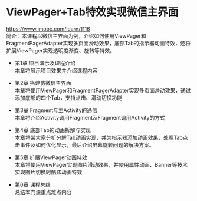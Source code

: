 # ViewPager+Tab特效实现微信主界面
https://www.imooc.com/learn/1116  
简介：本课程以微信主界面为例，介绍如何使用ViewPager和FragmentPagerAdapter实现多页面滑动效果，底部Tab的指示器动画特效，还将扩展ViewPager实现透明度渐变、旋转等特效。 
* 第1章 项目演示及课程介绍  
  本章将展示项目效果并介绍课程内容
  
* 第2章 搭建仿微信主界面  
  本章将使用ViewPager和FragmentPagerAdapter实现多页面滑动效果，通过添加底部的四个Tab，支持点击、滑动切换功能
  
* 第3章 Fragment与主Activity的通信  
  本章将介绍Activity调用Fragment及Fragment调用Activity的方式
  
* 第4章 底部Tab的动画拆解与实现  
  本章将带大家分析分解Tab动画实现，并为指示器添加动画效果，处理Tab点击事件及如何优化显示，最后介绍屏幕旋转问题的解决方案。
  
* 第5章 扩展ViewPager动画特效  
  本章将使用ViewPager实现图片滑动效果，并使用属性动画、Banner等技术实现图片切换时酷炫动画特效
  
* 第6章 课程总结  
  总结本门课重点难点内容 
